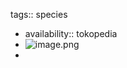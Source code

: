 tags:: species
- availability:: tokopedia
- ![image.png](https://peach-geographical-bat-397.mypinata.cloud/ipfs/QmfKCMVubv9wwNVb1TvzVUH958vV9TqXonZ9dGu9G9hd1Q)
-